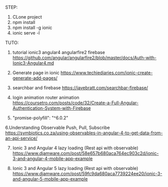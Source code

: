STEP:

1. CLone project
2. npm install
3. npm install -g ionic
4. ionic serve -l

TUTO:

1. tutorial ionic3 angular4 angularfire2 firebase
https://github.com/angular/angularfire2/blob/master/docs/Auth-with-Ionic3-Angular4.md

2. Generate page in ionic
https://www.techiediaries.com/ionic-create-generate-add-pages/

3. searchbar and firebase
https://javebratt.com/searchbar-firebase/

4. login animation router animation
https://coursetro.com/posts/code/32/Create-a-Full-Angular-Authentication-System-with-Firebase

5. "promise-polyfill": "^6.0.2"

6.Understanding Observable Push, Pull, Subscribe
https://symbiotics.co.za/using-observables-in-angular-4-to-get-data-from-an-api-service/

7. Ionic 3 and Angular 4 lazy loading (Rest api with observable)
https://www.djamware.com/post/58e657b680aca764ec903c2d/ionic-3-and-angular-4-mobile-app-example

8. Ionic 3 and Angular 5 lazy loading (Rest api with observable)
https://www.djamware.com/post/59fc9da680aca7739224ee20/ionic-3-and-angular-5-mobile-app-example